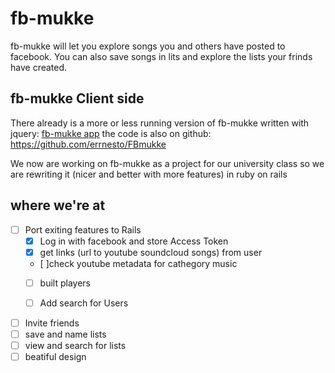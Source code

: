 fb-mukke
===
fb-mukke will let you explore songs you and others have posted to facebook.
You can also save songs in lits and explore the lists your frinds have created.

fb-mukke Client side
---
There already is a more or less running version of fb-mukke written with jquery:
[fb-mukke app](https://www.facebook.com/mukke.page/app_574235222606163)
the code is also on github: https://github.com/errnesto/FBmukke

We now are working on fb-mukke as a project for our university class so we are rewriting it
(nicer and better with more features) in ruby on rails

where we're at
---

* [ ] Port exiting features to Rails
  * [x] Log in with facebook and store Access Token 
  * [x] get links (url to youtube soundcloud songs) from user
  * [ ]check youtube metadata for cathegory music
  * [ ] built players
  
  * [ ] Add search for Users
  
* [ ] Invite friends
* [ ] save and name lists
* [ ] view and search for lists
* [ ] beatiful design
